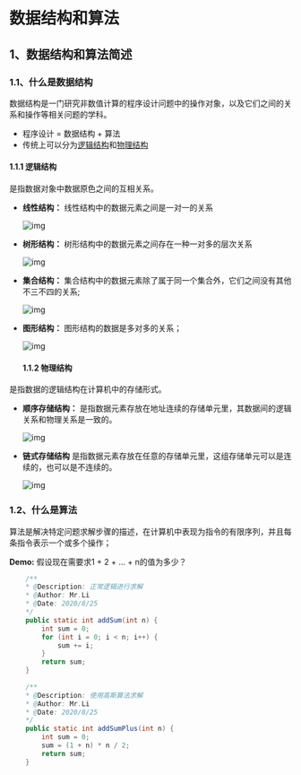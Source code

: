 # 数据结构和算法
## 1、数据结构和算法简述
  ### 1.1、什么是数据结构
  数据结构是一门研究非数值计算的程序设计问题中的操作对象，以及它们之间的关系和操作等相关问题的学科。
  - 程序设计 = 数据结构 + 算法
  - 传统上可以分为[逻辑结构](https://baike.baidu.com/item/%E9%80%BB%E8%BE%91%E7%BB%93%E6%9E%84/9663235?fr=aladdin)和[物理结构](https://baike.baidu.com/item/%E9%80%BB%E8%BE%91%E7%BB%93%E6%9E%84/9663235?fr=aladdin)
  
 #### 1.1.1 逻辑结构
 是指数据对象中数据原色之间的互相关系。
- **线性结构：**
线性结构中的数据元素之间是一对一的关系

  ![img](https://images2017.cnblogs.com/blog/605520/201802/605520-20180207112156045-1269480009.png)

- **树形结构：**
树形结构中的数据元素之间存在一种一对多的层次关系

  ![img](https://images2017.cnblogs.com/blog/605520/201802/605520-20180207112236982-726933465.png)

- **集合结构：**
 集合结构中的数据元素除了属于同一个集合外，它们之间没有其他不三不四的关系;
 
  ![img](https://images2017.cnblogs.com/blog/605520/201802/605520-20180207112031591-106749832.png)
  
- **图形结构：**
 图形结构的数据是多对多的关系；
 
  ![img](https://images2017.cnblogs.com/blog/605520/201802/605520-20180207112322841-1792986049.png)
  
  #### 1.1.2 物理结构
是指数据的逻辑结构在计算机中的存储形式。

- **顺序存储结构：**
是指数据元素存放在地址连续的存储单元里，其数据间的逻辑关系和物理关系是一致的。

  ![img](https://images2017.cnblogs.com/blog/605520/201802/605520-20180207112751404-1617788166.png)

- **链式存储结构**
是指数据元素存放在任意的存储单元里，这组存储单元可以是连续的，也可以是不连续的。

  ![img](https://images2017.cnblogs.com/blog/605520/201802/605520-20180207114223529-1742094837.png)

### 1.2、什么是算法
算法是解决特定问题求解步骤的描述，在计算机中表现为指令的有限序列，并且每条指令表示一个或多个操作；

**Demo:** 假设现在需要求1 + 2 + ... + n的值为多少？
```java
    /** 
    * @Description: 正常逻辑进行求解 
    * @Author: Mr.Li 
    * @Date: 2020/8/25 
    */ 
    public static int addSum(int n) {
        int sum = 0;
        for (int i = 0; i < n; i++) {
            sum += i;
        }
        return sum;
    }
    
    /** 
    * @Description: 使用高斯算法求解 
    * @Author: Mr.Li 
    * @Date: 2020/8/25 
    */ 
    public static int addSumPlus(int n) {
        int sum = 0;
        sum = (1 + n) * n / 2;
        return sum;
    }
```


